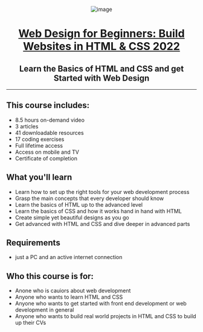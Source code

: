 <div align="center">

![image](https://user-images.githubusercontent.com/51442719/170887368-56177e96-7d7d-4bf6-9495-9f7df172f280.png)

# [Web Design for Beginners: Build Websites in HTML & CSS 2022](https://www.udemy.com/course/web-design-for-beginners-build-websites-in-html-css-2021/)
## Learn the Basics of HTML and CSS and get Started with Web Design
  
  
</div>  

---

## This course includes:
- 8.5 hours on-demand video
- 3 articles
- 41 downloadable resources
- 17 coding exercises
- Full lifetime access
- Access on mobile and TV
- Certificate of completion

## What you'll learn
- Learn how to set up the right tools for your web development process
- Grasp the main concepts that every developer should know
- Learn the basics of HTML up to the advanced level
- Learn the basics of CSS and how it works hand in hand with HTML
- Create simple yet beautiful designs as you go
- Get advanced with HTML and CSS and dive deeper in advanced parts

## Requirements
- just a PC and an active internet connection

## Who this course is for:
- Anone who is cauiors about web development
- Anyone who wants to learn HTML and CSS
- Anyone who wants to get started with front end development or web development in general
- Anyone who wants to build real world projects in HTML and CSS to build up their CVs


